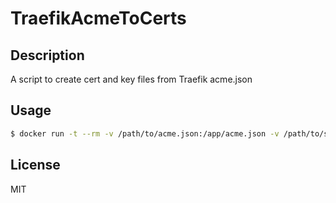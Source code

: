 # TraefikAcmeToCerts

## Description
A script to create cert and key files from Traefik acme.json

## Usage
``` bash
$ docker run -t --rm -v /path/to/acme.json:/app/acme.json -v /path/to/save/certs:/app/certs sushifu/traefikacmetocerts
```

## License
MIT